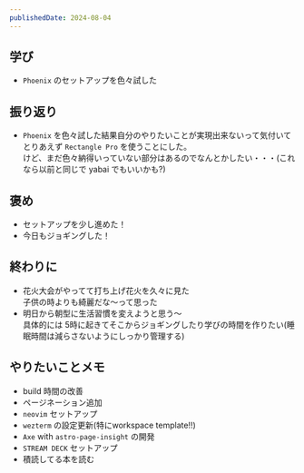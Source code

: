 ```yaml
---
publishedDate: 2024-08-04
---
```


## 学び
- `Phoenix` のセットアップを色々試した

## 振り返り
- `Phoenix` を色々試した結果自分のやりたいことが実現出来ないって気付いて  
とりあえず `Rectangle Pro` を使うことにした。  
けど、まだ色々納得いっていない部分はあるのでなんとかしたい・・・(これなら以前と同じで yabai でもいいかも?)

## 褒め
- セットアップを少し進めた！
- 今日もジョギングした！

## 終わりに
- 花火大会がやってて打ち上げ花火を久々に見た  
子供の時よりも綺麗だな〜って思った
- 明日から朝型に生活習慣を変えようと思う〜  
具体的には 5時に起きてそこからジョギングしたり学びの時間を作りたい(睡眠時間は減らさないようにしっかり管理する)

## やりたいことメモ
- build 時間の改善
- ページネーション追加
- `neovim` セットアップ
- `wezterm` の設定更新(特にworkspace template!!)
- `Axe` with `astro-page-insight` の開発
- `STREAM DECK` セットアップ
- 積読してる本を読む
